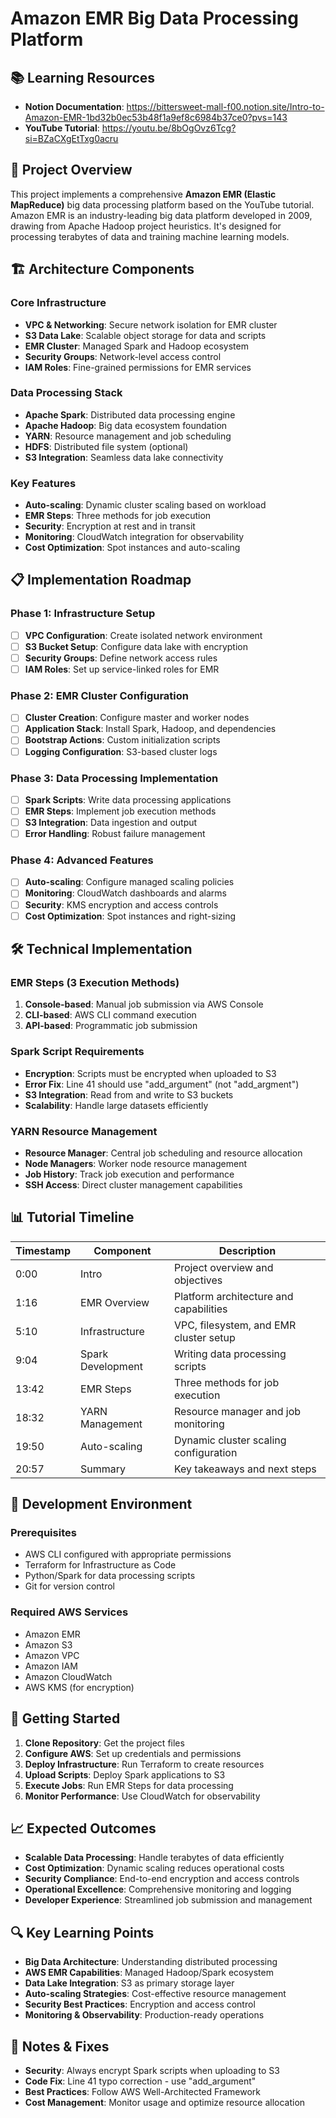 # Amazon EMR Big Data Processing Platform

## 📚 Learning Resources
- **Notion Documentation**: https://bittersweet-mall-f00.notion.site/Intro-to-Amazon-EMR-1bd32b0ec53b48f1a9ef8c6984b37ce0?pvs=143
- **YouTube Tutorial**: https://youtu.be/8bOgOvz6Tcg?si=BZaCXgEtTxg0acru

## 🎯 Project Overview

This project implements a comprehensive **Amazon EMR (Elastic MapReduce)** big data processing platform based on the YouTube tutorial. Amazon EMR is an industry-leading big data platform developed in 2009, drawing from Apache Hadoop project heuristics. It's designed for processing terabytes of data and training machine learning models.

## 🏗️ Architecture Components

### Core Infrastructure
- **VPC & Networking**: Secure network isolation for EMR cluster
- **S3 Data Lake**: Scalable object storage for data and scripts
- **EMR Cluster**: Managed Spark and Hadoop ecosystem
- **Security Groups**: Network-level access control
- **IAM Roles**: Fine-grained permissions for EMR services

### Data Processing Stack
- **Apache Spark**: Distributed data processing engine
- **Apache Hadoop**: Big data ecosystem foundation
- **YARN**: Resource management and job scheduling
- **HDFS**: Distributed file system (optional)
- **S3 Integration**: Seamless data lake connectivity

### Key Features
- **Auto-scaling**: Dynamic cluster scaling based on workload
- **EMR Steps**: Three methods for job execution
- **Security**: Encryption at rest and in transit
- **Monitoring**: CloudWatch integration for observability
- **Cost Optimization**: Spot instances and auto-scaling

## 📋 Implementation Roadmap

### Phase 1: Infrastructure Setup
- [ ] **VPC Configuration**: Create isolated network environment
- [ ] **S3 Bucket Setup**: Configure data lake with encryption
- [ ] **Security Groups**: Define network access rules
- [ ] **IAM Roles**: Set up service-linked roles for EMR

### Phase 2: EMR Cluster Configuration
- [ ] **Cluster Creation**: Configure master and worker nodes
- [ ] **Application Stack**: Install Spark, Hadoop, and dependencies
- [ ] **Bootstrap Actions**: Custom initialization scripts
- [ ] **Logging Configuration**: S3-based cluster logs

### Phase 3: Data Processing Implementation
- [ ] **Spark Scripts**: Write data processing applications
- [ ] **EMR Steps**: Implement job execution methods
- [ ] **S3 Integration**: Data ingestion and output
- [ ] **Error Handling**: Robust failure management

### Phase 4: Advanced Features
- [ ] **Auto-scaling**: Configure managed scaling policies
- [ ] **Monitoring**: CloudWatch dashboards and alarms
- [ ] **Security**: KMS encryption and access controls
- [ ] **Cost Optimization**: Spot instances and right-sizing

## 🛠️ Technical Implementation

### EMR Steps (3 Execution Methods)
1. **Console-based**: Manual job submission via AWS Console
2. **CLI-based**: AWS CLI command execution
3. **API-based**: Programmatic job submission

### Spark Script Requirements
- **Encryption**: Scripts must be encrypted when uploaded to S3
- **Error Fix**: Line 41 should use "add_argument" (not "add_argment")
- **S3 Integration**: Read from and write to S3 buckets
- **Scalability**: Handle large datasets efficiently

### YARN Resource Management
- **Resource Manager**: Central job scheduling and resource allocation
- **Node Managers**: Worker node resource management
- **Job History**: Track job execution and performance
- **SSH Access**: Direct cluster management capabilities

## 📊 Tutorial Timeline

| Timestamp | Component | Description |
|-----------|-----------|-------------|
| 0:00 | Intro | Project overview and objectives |
| 1:16 | EMR Overview | Platform architecture and capabilities |
| 5:10 | Infrastructure | VPC, filesystem, and EMR cluster setup |
| 9:04 | Spark Development | Writing data processing scripts |
| 13:42 | EMR Steps | Three methods for job execution |
| 18:32 | YARN Management | Resource manager and job monitoring |
| 19:50 | Auto-scaling | Dynamic cluster scaling configuration |
| 20:57 | Summary | Key takeaways and next steps |

## 🔧 Development Environment

### Prerequisites
- AWS CLI configured with appropriate permissions
- Terraform for Infrastructure as Code
- Python/Spark for data processing scripts
- Git for version control

### Required AWS Services
- Amazon EMR
- Amazon S3
- Amazon VPC
- Amazon IAM
- Amazon CloudWatch
- AWS KMS (for encryption)

## 🚀 Getting Started

1. **Clone Repository**: Get the project files
2. **Configure AWS**: Set up credentials and permissions
3. **Deploy Infrastructure**: Run Terraform to create resources
4. **Upload Scripts**: Deploy Spark applications to S3
5. **Execute Jobs**: Run EMR Steps for data processing
6. **Monitor Performance**: Use CloudWatch for observability

## 📈 Expected Outcomes

- **Scalable Data Processing**: Handle terabytes of data efficiently
- **Cost Optimization**: Dynamic scaling reduces operational costs
- **Security Compliance**: End-to-end encryption and access controls
- **Operational Excellence**: Comprehensive monitoring and logging
- **Developer Experience**: Streamlined job submission and management

## 🔍 Key Learning Points

- **Big Data Architecture**: Understanding distributed processing
- **AWS EMR Capabilities**: Managed Hadoop/Spark ecosystem
- **Data Lake Integration**: S3 as primary storage layer
- **Auto-scaling Strategies**: Cost-effective resource management
- **Security Best Practices**: Encryption and access control
- **Monitoring & Observability**: Production-ready operations

## 📝 Notes & Fixes

- **Security**: Always encrypt Spark scripts when uploading to S3
- **Code Fix**: Line 41 typo correction - use "add_argument"
- **Best Practices**: Follow AWS Well-Architected Framework
- **Cost Management**: Monitor usage and optimize resource allocation
